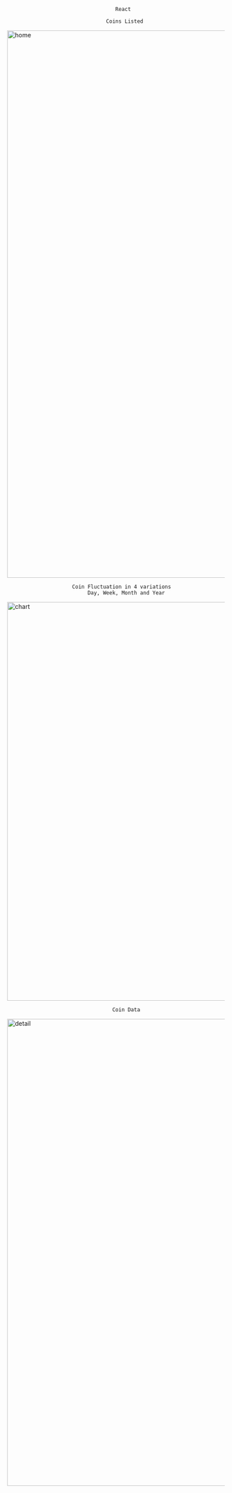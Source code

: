                                        React 

                                    Coins Listed 
<img width="1267" alt="home" src="https://user-images.githubusercontent.com/64493642/112776451-b88aa280-900d-11eb-884c-18c746704bd2.PNG">

                         Coin Fluctuation in 4 variations
                              Day, Week, Month and Year
<img width="923" alt="chart" src="https://user-images.githubusercontent.com/64493642/112776460-bf191a00-900d-11eb-857f-debb0a21bf50.PNG">
                                       
                                      Coin Data
<img width="1081" alt="detail" src="https://user-images.githubusercontent.com/64493642/112776475-cb9d7280-900d-11eb-983f-9b9249211fdf.PNG">
